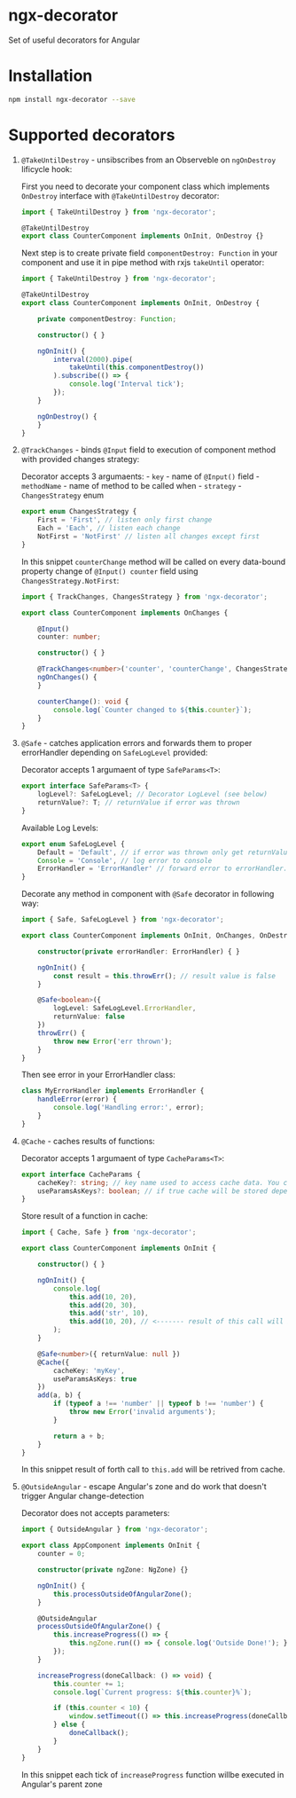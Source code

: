 # ngx-decorator
Set of useful decorators for Angular

# Installation

```bash
npm install ngx-decorator --save

```

# Supported decorators

1.  `@TakeUntilDestroy` - unsibscribes from an Observeble on `ngOnDestroy` lificycle hook:

    First you need to decorate your component class which implements `OnDestroy` interface with `@TakeUntilDestroy` decorator:
    ```typescript
    import { TakeUntilDestroy } from 'ngx-decorator';

    @TakeUntilDestroy
    export class CounterComponent implements OnInit, OnDestroy {}
    ```

    Next step is to create private field `componentDestroy: Function` in your component and use it in pipe method with rxjs `takeUntil` operator:
    ```typescript
    import { TakeUntilDestroy } from 'ngx-decorator';

    @TakeUntilDestroy
    export class CounterComponent implements OnInit, OnDestroy {

        private componentDestroy: Function;

        constructor() { }

        ngOnInit() {
            interval(2000).pipe(
                takeUntil(this.componentDestroy())
            ).subscribe(() => {
                console.log('Interval tick');
            });
        }

        ngOnDestroy() {
        }
    }
    ```

2.  `@TrackChanges` - binds `@Input` field to execution of component method with provided changes strategy:
    
    Decorator accepts 3 argumaents:
        - `key` - name of `@Input()` field
        - `methodName` - name of method to be called when 
        - `strategy` - `ChangesStrategy` enum
    ```typescript
    export enum ChangesStrategy {
        First = 'First', // listen only first change
        Each = 'Each', // listen each change
        NotFirst = 'NotFirst' // listen all changes except first
    }
    ```
    In this snippet `counterChange` method will be called on every data-bound property change of `@Input() counter` field using `ChangesStrategy.NotFirst`:
    ```typescript
    import { TrackChanges, ChangesStrategy } from 'ngx-decorator';

    export class CounterComponent implements OnChanges {

        @Input()
        counter: number;

        constructor() { }

        @TrackChanges<number>('counter', 'counterChange', ChangesStrategy.NotFirst)
        ngOnChanges() {
        }

        counterChange(): void {
            console.log(`Counter changed to ${this.counter}`);
        }
    }
    ```

3.  `@Safe` - catches application errors and forwards them to proper errorHandler depending on `SafeLogLevel` provided:

    Decorator accepts 1 argumaent of type `SafeParams<T>`:
    ```typescript
    export interface SafeParams<T> {
        logLevel?: SafeLogLevel; // Decorator LogLevel (see below)
        returnValue?: T; // returnValue if error was thrown
    }
    ```

    Available Log Levels: 
    ```typescript
    export enum SafeLogLevel {
        Default = 'Default', // if error was thrown only get returnValue
        Console = 'Console', // log error to console
        ErrorHandler = 'ErrorHandler' // forward error to errorHandler. Class with 'Safe' decorator and logLevel 'ErrorHandler' should have 'errorHandler' class property with 'ErrorHandler' class.
    }
    ```
    
    Decorate any method in component with `@Safe` decorator in following way:

    ```typescript
    import { Safe, SafeLogLevel } from 'ngx-decorator';

    export class CounterComponent implements OnInit, OnChanges, OnDestroy {

        constructor(private errorHandler: ErrorHandler) { }

        ngOnInit() {
            const result = this.throwErr(); // result value is false
        }

        @Safe<boolean>({
            logLevel: SafeLogLevel.ErrorHandler,
            returnValue: false
        })
        throwErr() {
            throw new Error('err thrown');
        }
    }
    ```

    Then see error in your ErrorHandler class:
    ```typescript
    class MyErrorHandler implements ErrorHandler {
        handleError(error) {
            console.log('Handling error:', error);
        }
    }
    ```
4.  `@Cache` - caches results of functions:

    Decorator accepts 1 argumaent of type `CacheParams<T>`:
    ```typescript
    export interface CacheParams {
        cacheKey?: string; // key name used to access cache data. You can provide your own or keep default (then name of called method will be used)
        useParamsAsKeys?: boolean; // if true cache will be stored depending on method arguments, if false every call to function will extract data from cache.
    }

    ```

    Store result of a function in cache: 
    ```typescript
    import { Cache, Safe } from 'ngx-decorator';

    export class CounterComponent implements OnInit {

        constructor() { }

        ngOnInit() {
            console.log(
                this.add(10, 20),
                this.add(20, 30),
                this.add('str', 10),
                this.add(10, 20), // <------- result of this call will be taken from cache
            );
        }

        @Safe<number>({ returnValue: null })
        @Cache({
            cacheKey: 'myKey',
            useParamsAsKeys: true
        })
        add(a, b) {
            if (typeof a !== 'number' || typeof b !== 'number') {
                throw new Error('invalid arguments');
            }

            return a + b;
        }
    }
    ```
    In this snippet result of forth call to `this.add` will be retrived from cache.

5.  `@OutsideAngular` - escape Angular's zone and do work that doesn't trigger Angular change-detection

    Decorator does not accepts parameters:

    ```typescript
    import { OutsideAngular } from 'ngx-decorator';

    export class AppComponent implements OnInit {
        counter = 0;

        constructor(private ngZone: NgZone) {}

        ngOnInit() {
            this.processOutsideOfAngularZone();
        }

        @OutsideAngular
        processOutsideOfAngularZone() {
            this.increaseProgress(() => {
                this.ngZone.run(() => { console.log('Outside Done!'); });
            });
        }

        increaseProgress(doneCallback: () => void) {
            this.counter += 1;
            console.log(`Current progress: ${this.counter}%`);

            if (this.counter < 10) {
                window.setTimeout(() => this.increaseProgress(doneCallback), 1000);
            } else {
                doneCallback();
            }
        }
    }
    ```
    In this snippet each tick of `increaseProgress` function willbe executed in Angular's parent zone